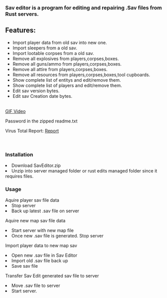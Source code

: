 <h3><img src="https://i.ibb.co/5FnTZgy/Sav-Editor.png" alt="" /></h3>
<h3>Sav editor is a program for editing and repairing .Sav files from Rust servers.</h3>
<h2>Features:</h2>
<ul>
<li>Import player data from old sav into new one.</li>
<li>Import sleepers from a old sav.</li>
<li>Import lootable corpses from a old sav.</li>
<li>Remove all explosives from players,corpses,boxes.</li>
<li>Remove all guns/ammo from players,corpses,boxes.</li>
<li>Remove all attire from players,corpses,boxes.</li>
<li>Remove all resources from players,corpses,boxes,tool cupboards.</li>
<li>Show complete list of entitys and edit/remove them.</li>
<li>Show complete list of players and edit/remove them.</li>
<li>Edit sav version bytes.</li>
<li>Edit sav Creation date bytes.</li>
</ul>
<p><br /><a href="https://gifyu.com/image/S28Qt" target="_blank">GIF Video</a></p>
<p>Password in the zipped readme.txt<img src="https://i.ibb.co/xj1CYhc/savedit.png" alt="" /></p>
Virus Total Report: <a href="https://www.virustotal.com/gui/file/17c86148b752f0bf8a71e64e65cce5720c00a6fd0583acc4629627f875be8660" target="_blank">Report</a>
<br>
<br>
<br>

<h3>Installation</h3>
<li>Download SavEditor.zip
<li>Unzip into server managed folder or rust edits managed folder since it requires files.

<h3>Usage</h3>
Aquire player sav file data
<li>Stop server
<li>Back up latest .sav file on server

Aquire new map sav file data
<li>Start server with new map file
<li>Once new .sav file is generated. Stop server

Import player data to new map sav
<li>Open new .sav file in Sav Editor
<li>Import old .sav file back up
<li>Save sav file

Transfer Sav Edit generated sav file to server
<li>Move .sav file to server
<li>Start server.
